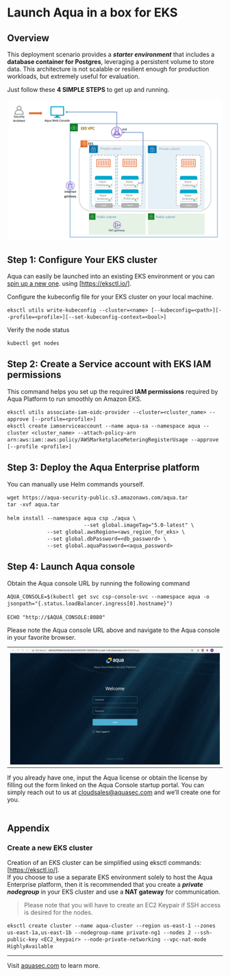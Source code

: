# Launch Aqua in a box for EKS

## Overview
This deployment scenario provides a <b><i>starter environment</b></i> that includes a <b>database container for Postgres</b>, leveraging a persistent volume to store data. This architecture is not scalable or resilient enough for production workloads, but extremely useful for evaluation.

Just follow these <b>4 SIMPLE STEPS</b> to get up and running.

![Deployment Scenario 1](../../../images/Deployment_Scenario1.png)


## Step 1: Configure Your EKS cluster
Aqua can easily be launched into an existing EKS environment or you can [spin up a new one](#create-a-new-EKS-cluster). using [https://eksctl.io/]. 
<br>

Configure the kubeconfig file for your EKS cluster on your local machine.
```shell
eksctl utils write-kubeconfig --cluster=<name> [--kubeconfig=<path>][--profile=<profile>][--set-kubeconfig-context=<bool>] 
```

Verify the node status
```shell
kubectl get nodes
```

## Step 2: Create a Service account with EKS IAM permissions
This command helps you set up the required <b>IAM permissions</b> required by Aqua Platform to run smoothly on Amazon EKS. 
```shell
eksctl utils associate-iam-oidc-provider --cluster=<cluster_name> --approve [--profile=<profile>]
eksctl create iamserviceaccount --name aqua-sa --namespace aqua --cluster <cluster_name> --attach-policy-arn arn:aws:iam::aws:policy/AWSMarketplaceMeteringRegisterUsage --approve [--profile <profile>]
```

## Step 3: Deploy the Aqua Enterprise platform

You can manually use Helm commands yourself.
```shell
wget https://aqua-security-public.s3.amazonaws.com/aqua.tar
tar -xvf aqua.tar

helm install --namespace aqua csp ./aqua \
                         --set global.imageTag="5.0-latest" \
			 --set global.awsRegion=<aws_region_for_eks> \
			 --set global.dbPassword=<db_password> \
			 --set global.aquaPassword=<aqua_password>
```
## Step 4: Launch Aqua console
Obtain the Aqua console URL by running the following command
```shell
AQUA_CONSOLE=$(kubectl get svc csp-console-svc --namespace aqua -o jsonpath="{.status.loadBalancer.ingress[0].hostname}")
  
ECHO "http://$AQUA_CONSOLE:8080"
```

Please note the Aqua console URL above and navigate to the Aqua console in your favorite browser.
<table>
	<tr>
		<td><img src="../../../images/aqua-console-aws-payg.gif" /></td>
	</tr>
</table>

If you already have one, input the Aqua license or obtain the license by filling out the form linked on the Aqua Console startup portal. You can simply reach out to us at [cloudsales@aquasec.com](mailto:cloudsales@aquasec.com) and we’ll create one for you.<br /><br />

## Appendix
### Create a new EKS cluster
Creation of an EKS cluster can be simplified using eksctl commands: [https://eksctl.io/].
<br>If you choose to use a separate EKS environment solely to host the Aqua Enterprise platform, then it is recommended that you create a <i><b>private nodegroup</b></i> in your EKS cluster and use a <b>NAT gateway</b> for communication.
>Please note that you will have to create an EC2 Keypair if SSH access is desired for the nodes.
```shell
eksctl create cluster --name aqua-cluster --region us-east-1 --zones us-east-1a,us-east-1b --nodegroup-name private-ng1 --nodes 2 --ssh-public-key <EC2_keypair> --node-private-networking --vpc-nat-mode HighlyAvailable
```
---
Visit [aquasec.com](https://www.aquasec.com/) to learn more.
